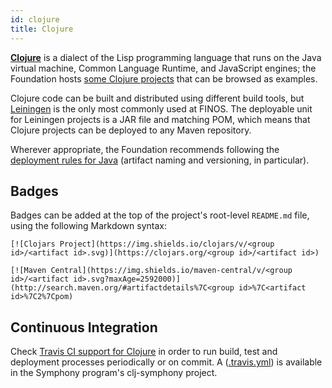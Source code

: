 ```yaml
---
id: clojure
title: Clojure
---
```


[**Clojure**](https://clojure.org/) is a dialect of the Lisp programming language that runs on the Java virtual machine, Common Language Runtime, and JavaScript engines; the Foundation hosts [some Clojure projects](https://finos.github.com/) that can be browsed as examples.

Clojure code can be built and distributed using different build tools, but [Leiningen](http://leiningen.org/) is the only most commonly used at FINOS.  The deployable unit for Leiningen projects is a JAR file and matching POM, which means that Clojure projects can be deployed to any Maven repository.

Wherever appropriate, the Foundation recommends following the [deployment rules for Java](java) (artifact naming and versioning, in particular).

## Badges
Badges can be added at the top of the project's root-level `README.md` file, using the following Markdown syntax:

```
[![Clojars Project](https://img.shields.io/clojars/v/<group id>/<artifact id>.svg)](https://clojars.org/<group id>/<artifact id>)
```

```
[![Maven Central](https://img.shields.io/maven-central/v/<group id>/<artifact id>.svg?maxAge=2592000)](http://search.maven.org/#artifactdetails%7C<group id>%7C<artifact id>%7C2%7Cpom)
```

## Continuous Integration
Check [Travis CI support for Clojure](https://docs.travis-ci.com/user/languages/clojure/) in order to run build, test and deployment processes periodically or on commit.  A ([.travis.yml](https://github.com/symphonyoss/clj-symphony/blob/master/.travis.yml)) is available in the Symphony program's clj-symphony project.

